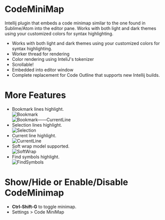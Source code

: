CodeMiniMap
======
Intellij plugin that embeds a code minimap similar to the one found in Sublime/Atom into the editor pane. 
Works with both light and dark themes using your customized colors for syntax highlighting.

 - Works with both light and dark themes using your customized colors for syntax highlighting.
 - Worker thread for rendering
 - Color rendering using InteliJ's tokenizer
 - Scrollable!
 - Embedded into editor window
 - Complete replacement for Code Outline that supports new Intellij builds.

More Features
======

 - Bookmark lines highlight.  
 ![Bookmark](https://raw.github.com/sleiphur/CodeMiniMap/master/pub/Bookmark.png)  
 ![Bookmark——CurrentLine](https://raw.github.com/sleiphur/CodeMiniMap/master/pub/Bookmark_CurrentLine.png)  
 - Selection lines highlight.  
 ![Selection](https://raw.github.com/sleiphur/CodeMiniMap/master/pub/Selection.png)  
 - Current line highlight.  
 ![CurrentLine](https://raw.github.com/sleiphur/CodeMiniMap/master/pub/Bookmark.png)  
 - Soft wrap model supported.  
 ![SoftWrap](https://raw.github.com/sleiphur/CodeMiniMap/master/pub/SoftWrap.png)  
 - Find symbols highlight.  
 ![FindSymbols](https://raw.github.com/sleiphur/CodeMiniMap/master/pub/FindSymbols.png)  
 
 Show/Hide or Enable/Disable CodeMinimap
 ===================
 * **Ctrl-Shift-G** to toggle minimap.  
 * Settings > Code MiniMap